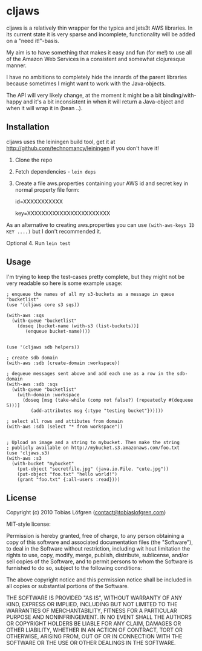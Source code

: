 
# cljaws

cljaws is a relatively thin wrapper for the typica and jets3t AWS
libraries. In its current state it is very sparse and incomplete,
functionality will be added on a "need it!"-basis.

My aim is to have something that makes it easy and fun (for me!) to
use all of the Amazon Web Services in a consistent and somewhat
clojuresque manner.

I have no ambitions to completely hide the innards of the parent
libraries because sometimes I might want to work with the
Java-objects.

The API will very likely change, at the moment it might be a bit
binding/with-happy and it's a bit inconsistent in when it will return
a Java-object and when it will wrap it in (bean ..).



## Installation

cljaws uses the leiningen build tool, get it at
http://github.com/technomancy/leiningen if you don't have it!


1. Clone the repo

2. Fetch dependencies - `lein deps`

3. Create a file aws.properties containing your AWS id and
secret key in normal property file form:

    id=XXXXXXXXXXX

    key=XXXXXXXXXXXXXXXXXXXXXXX

As an alternative to creating aws.properties you can use
`(with-aws-keys ID KEY ....)` but I don't recommended it.

Optional 4. Run `lein test`


## Usage 

I'm trying to keep the test-cases pretty complete, but they might not
be very readable so here is some example usage:


    ; enqueue the names of all my s3-buckets as a message in queue "bucketlist"
    (use '(cljaws core s3 sqs))
    
    (with-aws :sqs
      (with-queue "bucketlist" 
        (doseq [bucket-name (with-s3 (list-buckets))]
    	   (enqueue bucket-name))))
    
    
    (use '(cljaws sdb helpers))
    
    ; create sdb domain
    (with-aws :sdb (create-domain :workspace))
    
    ; dequeue messages sent above and add each one as a row in the sdb-domain
    (with-aws :sdb :sqs
      (with-queue "bucketlist" 
    	(with-domain :workspace
    	  (doseq [msg (take-while (comp not false?) (repeatedly #(dequeue 5)))]
    		 (add-attributes msg {:type "testing bucket"})))))
    
    ; select all rows and attibutes from domain
    (with-aws :sdb (select "* from workspace"))
    
    
    ; Upload an image and a string to mybucket. Then make the string
    ; publicly available on http://mybucket.s3.amazonaws.com/foo.txt
    (use 'cljaws.s3)
    (with-aws :s3
      (with-bucket "mybucket" 
        (put-object "secretfile.jpg" (java.io.File. "cute.jpg"))
        (put-object "foo.txt" "hello world!")
        (grant "foo.txt" {:all-users :read})))
    
    

## License

 Copyright (c) 2010 Tobias Löfgren (contact@tobiaslofgren.com)

 MIT-style license:

 Permission is hereby granted, free of charge, to any person
 obtaining a copy of this software and associated documentation
 files (the "Software"), to deal in the Software without
 restriction, including wit hout limitation the rights to use,
 copy, modify, merge, publish, distribute, sublicense, and/or sell
 copies of the Software, and to permit persons to whom the
 Software is furnished to do so, subject to the following
 conditions:

 The above copyright notice and this permission notice shall be
 included in all copies or substantial portions of the Software.

 THE SOFTWARE IS PROVIDED "AS IS", WITHOUT WARRANTY OF ANY KIND,
 EXPRESS OR IMPLIED, INCLUDING BUT NOT LIMITED TO THE WARRANTIES
 OF MERCHANTABILITY, FITNESS FOR A PARTICULAR PURPOSE AND
 NONINFRINGEMENT. IN NO EVENT SHALL THE AUTHORS OR COPYRIGHT
 HOLDERS BE LIABLE FOR ANY CLAIM, DAMAGES OR OTHER LIABILITY,
 WHETHER IN AN ACTION OF CONTRACT, TORT OR OTHERWISE, ARISING
 FROM, OUT OF OR IN CONNECTION WITH THE SOFTWARE OR THE USE OR
 OTHER DEALINGS IN THE SOFTWARE.

